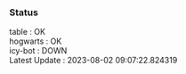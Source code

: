 ### Status


table : OK  
hogwarts : OK  
icy-bot : DOWN  
Latest Update : 2023-08-02 09:07:22.824319
